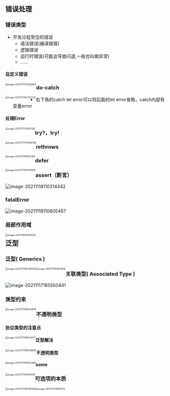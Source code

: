 ## 错误处理

### 错误类型

- 开发过程常见的错误
  - 语法错误(编译报错)
  - 逻辑错误
  - 运行时错误(可能会导致闪退,一般也叫做异常)
  - ...... 

#### 自定义错误

<img src="images/image-20211117173020844.png" alt="image-20211117173020844" style="zoom:50%;float:left" />

### do-catch

<img src="images/image-20211117183720728.png" alt="image-20211117183720728" style="zoom:50%;float:left" />

- 右下角的catch let error可以将后面的let error省略，catch内部有变量error

#### 处理Error

<img src="images/image-20211117174015184.png" alt="image-20211117174015184" style="zoom:50%;float:left" />

### try?，try!

<img src="images/image-20211117175044794.png" alt="image-20211117175044794" style="zoom:50%;float:left" />

### rethrows

<img src="images/image-20211117181632901.png" alt="image-20211117181632901" style="zoom:50%;float:left" />

### defer

<img src="images/image-20211117181740938.png" alt="image-20211117181740938" style="zoom:50%;float:left" />

### assert（断言）

![image-20211118110314442](images/image-20211118110314442.png)

### fatalError

![image-20211118110605467](images/image-20211118110605467.png)

### 局部作用域

<img src="images/image-20211118161047005.png" alt="image-20211118161047005" style="zoom:50%;float:left" />

## 泛型

### 泛型( Generics )

<img src="images/image-20211117184316530.png" alt="image-20211117184316530" style="zoom:50%;float:left" />

<img src="images/image-20211117184631816.png" alt="image-20211117184631816" style="zoom:50%;float:left" />

### 关联类型( Associated Type )

![image-20211117185550441](images/image-20211117185550441.png)

### 类型约束

<img src="images/image-20211117190043679.png" alt="image-20211117190043679" style="zoom:50%;float:left" />

### 不透明类型

#### 协议类型的注意点

<img src="images/image-20211117190512877.png" alt="image-20211117190512877" style="zoom:50%;float:left" />

#### 泛型解决

<img src="images/image-20211117190546605.png" alt="image-20211117190546605" style="zoom:50%;float:left" />

#### 不透明类型

<img src="images/image-20211117191402268.png" alt="image-20211117191402268" style="zoom:50%;float:left" />

#### some

<img src="images/image-20211117191559158.png" alt="image-20211117191559158" style="zoom:50%;float:left" />

### 可选项的本质

<img src="images/image-20211117191739463.png" alt="image-20211117191739463" style="zoom:50%;float:left" />

<img src="images/image-20211117191825114.png" alt="image-20211117191825114" style="zoom:50%;float:left" />

